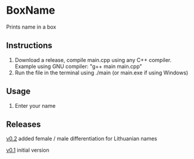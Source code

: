 # BoxName
Prints name in a box 

## Instructions

1. Download a release, compile main.cpp using any C++ compiler. Example using GNU compiler: "g++ main main.cpp"
2. Run the file in the terminal using ./main (or main.exe if using Windows)
  
## Usage
1. Enter your name

## Releases
[v0.2](https://github.com/hmv47/BoxName/releases/tag/v0.2) added female / male differentiation for Lithuanian names

[v0.1](https://github.com/hmv47/BoxName/releases/tag/v0.1) initial version
